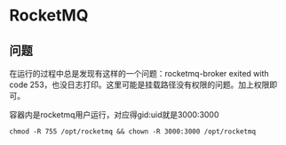 # RocketMQ

## 问题

在运行的过程中总是发现有这样的一个问题：rocketmq-broker exited with code 253，也没日志打印。这里可能是挂载路径没有权限的问题。加上权限即可。

容器内是rocketmq用户运行，对应得gid:uid就是3000:3000

```shell
chmod -R 755 /opt/rocketmq && chown -R 3000:3000 /opt/rocketmq
```